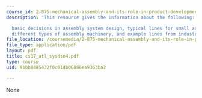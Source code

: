```yaml
---
course_id: 2-875-mechanical-assembly-and-its-role-in-product-development-fall-2004
description: 'This resource gives the information about the following:

  basic decisions in assembly system design, typical lines for small and large products,
  different types of assembly machinery, and example lines from industry.'
file_location: /coursemedia/2-875-mechanical-assembly-and-its-role-in-product-development-fall-2004/9bbb8485432f0c014b06886ea9363ba2_cs17_atl_sysdsn4.pdf
file_type: application/pdf
layout: pdf
title: cs17_atl_sysdsn4.pdf
type: course
uid: 9bbb8485432f0c014b06886ea9363ba2

---
```

None